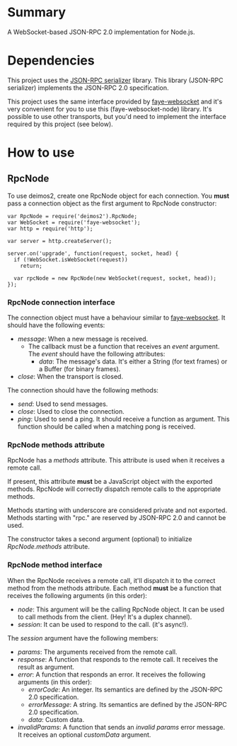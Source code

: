 # Summary

A WebSocket-based JSON-RPC 2.0 implementation for Node.js.

# Dependencies

This project uses the
[JSON-RPC serializer](https://github.com/soggie/jsonrpc-serializer) library.
This library (JSON-RPC serializer) implements the JSON-RPC 2.0 specification.

This project uses the same interface provided by
[faye-websocket](https://github.com/faye/faye-websocket-node) and it's very
convenient for you to use this (faye-websocket-node) library. It's possible to
use other transports, but you'd need to implement the interface required by this
project (see below).

# How to use

## RpcNode

To use deimos2, create one RpcNode object for each connection. You **must** pass
a connection object as the first argument to RpcNode constructor:

    var RpcNode = require('deimos2').RpcNode;
    var WebSocket = require('faye-websocket');
    var http = require('http');

    var server = http.createServer();

    server.on('upgrade', function(request, socket, head) {
      if (!WebSocket.isWebSocket(request))
        return;

      var rpcNode = new RpcNode(new WebSocket(request, socket, head));
    });

### RpcNode connection interface

The connection object must have a behaviour similar to
[faye-websocket](https://github.com/faye/faye-websocket-node). It should have
the following events:

 * _message_: When a new message is received.
   * The callback must be a function that receives an _event_ argument. The
     _event_ should have the following attributes:
     * _data_: The message's data. It's either a String (for text frames) or a
       Buffer (for binary frames).
 * _close_: When the transport is closed.

The connection should have the following methods:

 * _send_: Used to send messages.
 * _close_: Used to close the connection.
 * _ping_: Used to send a ping. It should receive a function as argument. This
   function should be called when a matching pong is received.

### RpcNode methods attribute

RpcNode has a _methods_ attribute. This attribute is used when it receives a
remote call.

If present, this attribute **must** be a JavaScript object with the exported
methods. RpcNode will correctly dispatch remote calls to the appropriate
methods.

Methods starting with underscore are considered private and not exported.
Methods starting with "rpc." are reserved by JSON-RPC 2.0 and cannot be used.

The constructor takes a second argument (optional) to initialize
_RpcNode.methods_ attribute.

### RpcNode method interface

When the RpcNode receives a remote call, it'll dispatch it to the correct method
from the methods attribute. Each method **must** be a function that receives the
following arguments (in this order):

 * _node_: This argument will be the calling RpcNode object. It can be used to
   call methods from the client. (Hey! It's a duplex channel).
 * _session_: It can be used to respond to the call. (it's async!).

The _session_ argument have the following members:

 * _params_: The arguments received from the remote call.
 * _response_: A function that responds to the remote call. It receives the
   result as argument.
 * _error_: A function that responds an error. It receives the following
   arguments (in this order):
   * _errorCode_: An integer. Its semantics are defined by the JSON-RPC 2.0
     specification.
   * _errorMessage_: A string. Its semantics are defined by the JSON-RPC 2.0
     specification.
   * _data_: Custom data.
 * _invalidParams_: A function that sends an _invalid_ _params_ error message.
   It receives an optional _customData_ argument.
